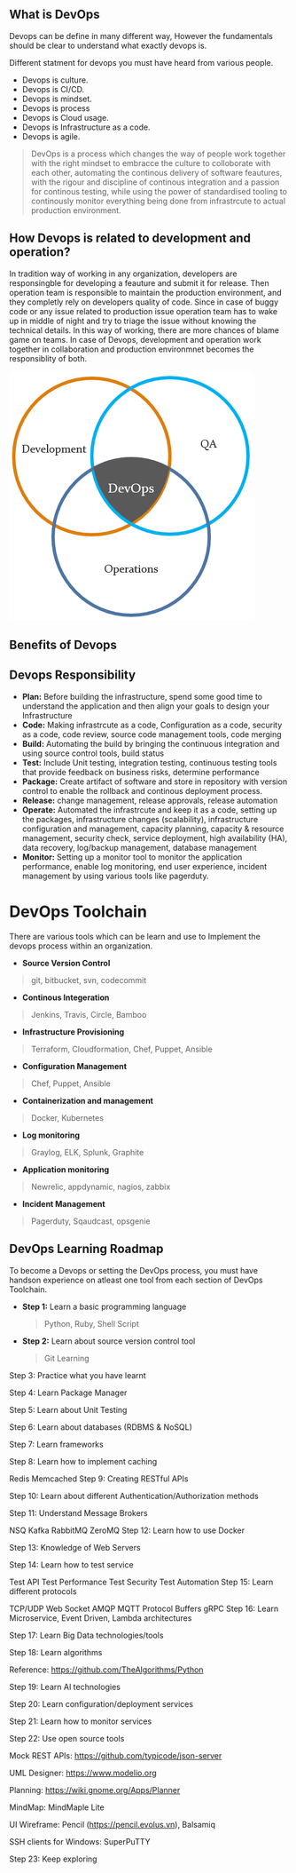 ## What is DevOps

Devops can be define in many different way, However the fundamentals should be clear to understand what exactly devops is.

Different statment for devops you must have heard from various people.

- Devops is culture.
- Devops is CI/CD.
- Devops is mindset.
- Devops is process
- Devops is Cloud usage.
- Devops is Infrastructure as a code.
- Devops is agile.
    
> DevOps is a process which changes the way of people work together with the right mindset to embracce the culture to colloborate with each other, automating the continous delivery of software feautures, with the rigour and discipline of continous integration and a passion for continous testing, while using the power of standardised tooling to continously monitor everything being done from infrastrcute to actual production environment.

## How Devops is related to development and operation?

In tradition way of working in any organization, developers are responsingble for developing a feauture and submit it for release.
Then operation team is responsible to maintain the production environment, and they completly rely on developers quality of code. Since in case of buggy code or any issue related to production issue operation team has to wake up in middle of night and try to triage the issue without knowing the technical details.
In this way of working, there are more chances of blame game on teams.
In case of Devops, development and operation work together in collaboration and production environmnet becomes the responsiblity of both.

![DevOps](./docs/images/devops.png)


## Benefits of Devops

## Devops Responsibility

- **Plan:** Before building the infrastructure, spend some good time to understand the application and then align your goals to design your Infrastructure
- **Code:** Making infrastrcute as a code, Configuration as a code, security as a code, code review, source code management tools, code merging
- **Build:** Automating the build by bringing the continuous integration and using source control tools, build status
- **Test:** Include Unit testing, integration testing, continuous testing tools that provide feedback on business risks, determine performance
- **Package:** Create artifact of software and store in repository with version control to enable the rollback and continous deployment process.
- **Release:** change management, release approvals, release automation
- **Operate:** Automated the infrastrcute and keep it as a code, setting up the packages, infrastructure changes (scalability), infrastructure configuration and management, capacity planning, capacity & resource management, security check, service deployment, high availability (HA), data recovery, log/backup management, database management
- **Monitor:** Setting up a monitor tool to monitor the application performance, enable log monitoring, end user experience, incident management by using various tools like  pagerduty.

# DevOps Toolchain
There are various tools which can be learn and use to Implement the devops process within an organization.
- **Source Version Control**
> git, bitbucket, svn, codecommit
- **Continous Integeration**
> Jenkins, Travis, Circle, Bamboo
- **Infrastructure Provisioning**
> Terraform, Cloudformation, Chef, Puppet, Ansible
- **Configuration Management**
> Chef, Puppet, Ansible
- **Containerization and management**
> Docker, Kubernetes
- **Log monitoring**
> Graylog, ELK, Splunk, Graphite
- **Application monitoring**
> Newrelic, appdynamic, nagios, zabbix
- **Incident Management**
> Pagerduty, Sqaudcast, opsgenie

## DevOps Learning Roadmap
To become a Devops  or setting the DevOps process, you must have handson experience on atleast one tool from each section of DevOps Toolchain.

- **Step 1:** Learn a basic programming language
    
    > Python, Ruby, Shell Script

- **Step 2:** Learn about source version control tool

    > Git Learning

Step 3: Practice what you have learnt

Step 4: Learn Package Manager

Step 5: Learn about Unit Testing

Step 6: Learn about databases (RDBMS & NoSQL)

Step 7: Learn frameworks

Step 8: Learn how to implement caching

Redis
Memcached
Step 9: Creating RESTful APIs

Step 10: Learn about different Authentication/Authorization methods

Step 11: Understand Message Brokers

NSQ
Kafka
RabbitMQ
ZeroMQ
Step 12: Learn how to use Docker

Step 13: Knowledge of Web Servers

Step 14: Learn how to test service

Test API
Test Performance
Test Security
Test Automation
Step 15: Learn different protocols

TCP/UDP
Web Socket
AMQP
MQTT
Protocol Buffers
gRPC
Step 16: Learn Microservice, Event Driven, Lambda architectures

Step 17: Learn Big Data technologies/tools

Step 18: Learn algorithms

Reference: https://github.com/TheAlgorithms/Python

Step 19: Learn AI technologies

Step 20: Learn configuration/deployment services

Step 21: Learn how to monitor services

Step 22: Use open source tools

Mock REST APIs: https://github.com/typicode/json-server

UML Designer: https://www.modelio.org

Planning: https://wiki.gnome.org/Apps/Planner

MindMap: MindMaple Lite

UI Wireframe: Pencil (https://pencil.evolus.vn), Balsamiq

SSH clients for Windows: SuperPuTTY

Step 23: Keep exploring